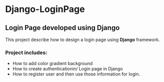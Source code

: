 # Django-LoginPage
## Login Page developed using Django

This project describe how to design a login page using **Django** framework.

### Project includes: 

* How to add color gradient background
* How to create authenticationin/ Login page in Django 
* How to register user and then use those information for login. 

